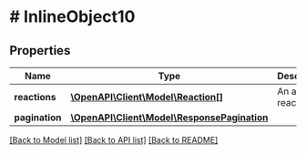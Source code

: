 # # InlineObject10

## Properties

Name | Type | Description | Notes
------------ | ------------- | ------------- | -------------
**reactions** | [**\OpenAPI\Client\Model\Reaction[]**](Reaction.md) | An array of reactions. |
**pagination** | [**\OpenAPI\Client\Model\ResponsePagination**](ResponsePagination.md) |  |

[[Back to Model list]](../../README.md#models) [[Back to API list]](../../README.md#endpoints) [[Back to README]](../../README.md)
